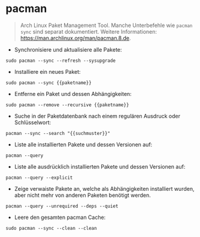 # pacman

> Arch Linux Paket Management Tool.
> Manche Unterbefehle wie `pacman sync` sind separat dokumentiert.
> Weitere Informationen: <https://man.archlinux.org/man/pacman.8.de>.

- Synchronisiere und aktualisiere alle Pakete:

`sudo pacman --sync --refresh --sysupgrade`

- Installiere ein neues Paket:

`sudo pacman --sync {{paketname}}`

- Entferne ein Paket und dessen Abhängigkeiten:

`sudo pacman --remove --recursive {{paketname}}`

- Suche in der Paketdatenbank nach einem regulären Ausdruck oder Schlüsselwort:

`pacman --sync --search "{{suchmuster}}"`

- Liste alle installierten Pakete und dessen Versionen auf:

`pacman --query`

- Liste alle ausdrücklich installierten Pakete und dessen Versionen auf:

`pacman --query --explicit`

- Zeige verwaiste Pakete an, welche als Abhängigkeiten installiert wurden, aber nicht mehr von anderen Paketen benötigt werden.

`pacman --query --unrequired --deps --quiet`

- Leere den gesamten pacman Cache:

`sudo pacman --sync --clean --clean`
